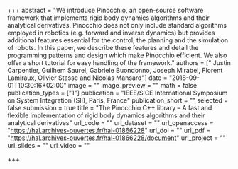 +++
abstract = "We introduce Pinocchio, an open-source software framework that implements rigid body dynamics algorithms and their analytical derivatives. Pinocchio does not only include standard algorithms employed in robotics (e.g. forward and inverse dynamics) but provides additional features essential for the control, the planning and the simulation of robots. In this paper, we describe these features and detail the programming patterns and design which make Pinocchio efficient. We also offer a short tutorial for easy handling of the framework."
authors = [" Justin Carpentier, Guilhem Saurel, Gabriele Buondonno, Joseph Mirabel, Florent Lamiraux, Olivier Stasse and Nicolas Mansard"]
date = "2018-09-01T10:30:16+02:00"
image = ""
image_preview = ""
math = false
publication_types = ["1"]
publication = "IEEE/SICE International Symposium on System Integration (SII), Paris, France"
publication_short = ""
selected = false
submission = true
title = "The Pinocchio C++ library – A fast and flexible implementation of rigid body dynamics algorithms and their analytical derivatives"
url_code = ""
url_dataset = ""
url_openaccess = "https://hal.archives-ouvertes.fr/hal-01866228"
url_doi = ""
url_pdf = "https://hal.archives-ouvertes.fr/hal-01866228/document"
url_project = ""
url_slides = ""
url_video = ""

+++

